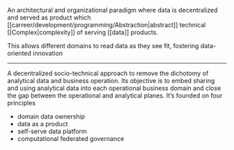 An architectural and organizational paradigm where data is decentralized and served as product which [[carreer/development/programming/Abstraction|abstract]] technical [[Complex|complexity]] of serving [[data]] products.

This allows different domains to read data as they see fit, fostering data-oriented innovation

---

A decentralized socio-technical approach to remove the dichotomy of analytical data and business operation. Its objective is to embed sharing and using analytical data into each operational business domain and close the gap between the operational and analytical planes. It’s founded on four principles

- domain data ownership
- data as a product
- self-serve data platform
- computational federated governance